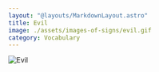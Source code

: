```yaml
---
layout: "@layouts/MarkdownLayout.astro"
title: Evil
image: ./assets/images-of-signs/evil.gif
category: Vocabulary
---
```


![Evil](@signs/evil.gif)
